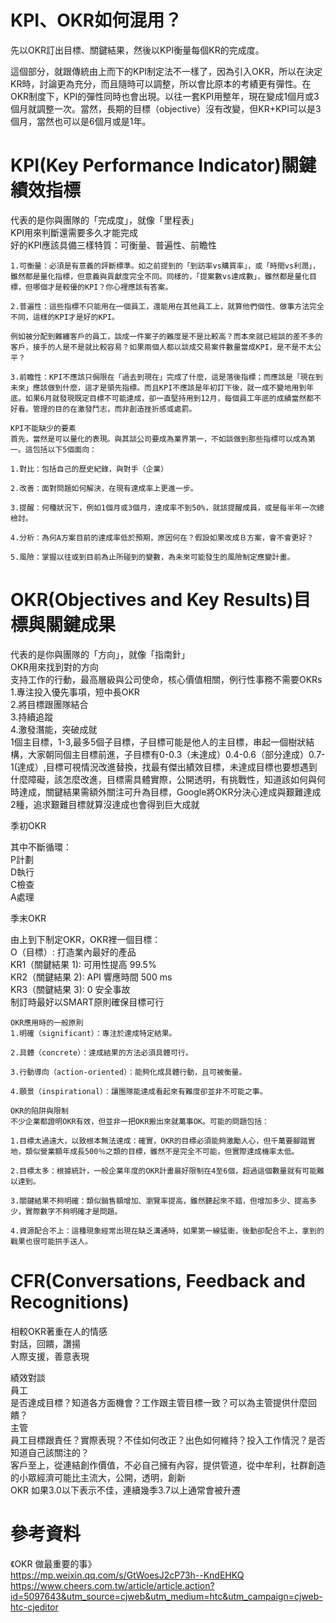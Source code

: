 # KPI、OKR如何混用？
先以OKR訂出目標、關鍵結果，然後以KPI衡量每個KR的完成度。  

這個部分，就跟傳統由上而下的KPI制定法不一樣了，因為引入OKR，所以在決定KR時，討論更為充分，而且隨時可以調整，所以會比原本的考績更有彈性。在OKR制度下，KPI的彈性同時也會出現。以往一套KPI用整年，現在變成1個月或3個月就調整一次。當然，長期的目標（objective）沒有改變，但KR+KPI可以是3個月，當然也可以是6個月或是1年。  

# KPI(Key Performance Indicator)關鍵績效指標
代表的是你與團隊的「完成度」，就像「里程表」  
KPI用來判斷還需要多久才能完成  
好的KPI應該具備三樣特質：可衡量、普遍性、前瞻性  
```
1.可衡量：必須是有意義的評斷標準。如之前提到的「到訪率vs購買率」，或「時間vs利潤」，雖然都是量化指標，但意義與貢獻度完全不同。同樣的，「提案數vs達成數」，雖然都是量化目標，但哪個才是較優的KPI？你心裡應該有答案。

2.普遍性：這些指標不只能用在一個員工，還能用在其他員工上，就算他們個性、做事方法完全不同，這樣的KPI才是好的KPI。

例如被分配到難纏客戶的員工，談成一件案子的難度是不是比較高？而本來就已經談的差不多的客戶，接手的人是不是就比較容易？如果兩個人都以談成交易案件數量當成KPI，是不是不太公平？

3.前瞻性：KPI不應該只侷限在「過去到現在」完成了什麼，這是落後指標；而應該是「現在到未來」應該做到什麼，這才是領先指標。而且KPI不應該是年初訂下後，就一成不變地用到年底。如果6月就發現既定目標不可能達成，卻一直堅持用到12月，每個員工年底的成績當然都不好看。管理的目的在激發鬥志，而非創造挫折感或處罰。

KPI不能缺少的要素
首先，當然是可以量化的表現。與其談公司要成為業界第一，不如談做到那些指標可以成為第一。這包括以下5個面向：

1.對比：包括自己的歷史紀錄，與對手（企業）

2.改善：面對問題如何解決，在現有達成率上更進一步。

3.提醒：何種狀況下，例如1個月或3個月，達成率不到50%，就該提醒成員，或是每半年一次總檢討。

4.分析：為何A方案目前的達成率低於預期，原因何在？假設如果改成Ｂ方案，會不會更好？

5.風險：掌握以往或到目前為止所碰到的變數，為未來可能發生的風險制定應變計畫。
```

# OKR(Objectives and Key Results)目標與關鍵成果   
代表的是你與團隊的「方向」，就像「指南針」  
OKR用來找到對的方向  
支持工作的行動，最高層級與公司使命，核心價值相關，例行性事務不需要OKRs    
1.專注投入優先事項，短中長OKR  
2.將目標跟團隊結合  
3.持續追蹤  
4.激發潛能，突破成就  
1個主目標，1-3,最多5個子目標，子目標可能是他人的主目標，串起一個樹狀結構，大家朝同個主目標前進，子目標有0-0.3（未達成）0.4-0.6（部分達成）0.7-1(達成）,目標可視情況改進替換，找最有傑出績效目標，未達成目標也要想遇到什麼障礙，該怎麼改進，目標需具體實際，公開透明，有挑戰性，知道該如何與何時達成，關鍵結果需額外關注可升為目標，Google將OKR分決心達成與艱難達成2種，追求艱難目標就算沒達成也會得到巨大成就  

季初OKR

其中不斷循環：  
P計劃  
D執行  
C檢查  
A處理  

季末OKR

由上到下制定OKR，OKR裡一個目標：  
O（目標）: 打造業內最好的產品  
KR1（關鍵結果 1): 可用性提高 99.5%   
KR2（關鍵結果 2): API 響應時間 500 ms   
KR3（關鍵結果 3): 0 安全事故  
制訂時最好以SMART原則確保目標可行  
```
OKR應用時的一般原則
1.明確（significant）：專注於達成特定結果。

2.具體（concrete）：達成結果的方法必須具體可行。

3.行動導向（action-oriented）：能夠化成具體行動，且可被衡量。

4.願景（inspirational）：讓團隊能達成看起來有難度卻並非不可能之事。

OKR的陷阱與限制
不少企業都證明OKR有效，但並非一把OKR搬出來就萬事OK。可能的問題包括：

1.目標太過遠大，以致根本無法達成：確實，OKR的目標必須能夠激勵人心，但千萬要腳踏實地，類似營業額年成長500％之類的目標，雖然不是完全不可能，但實際達成機率太低。

2.目標太多：根據統計，一般企業年度的OKR計畫最好限制在4至6個，超過這個數量就有可能難以達到。

3.關鍵結果不夠明確：類似銷售額增加、瀏覽率提高，雖然聽起來不錯，但增加多少、提高多少，實際數字不夠明確才是問題。

4.資源配合不上：這種現象經常出現在缺乏溝通時，如果第一線猛衝，後勤卻配合不上，拿到的戰果也很可能拱手送人。
```

# CFR(Conversations, Feedback and Recognitions)  
相較OKR著重在人的情感  
對話，回饋，讚揚  
人際支援，善意表現  

績效對談  
員工  
是否達成目標？知道各方面機會？工作跟主管目標一致？可以為主管提供什麼回饋？  
主管  
員工目標跟責任？實際表現？不佳如何改正？出色如何維持？投入工作情況？是否知道自己該關注的？  
客戶至上，從連結創作價值，不必自己擁有內容，提供管道，從中牟利，社群創造的小眾經濟可能比主流大，公開，透明，創新  
OKR 如果3.0以下表示不佳，連續幾季3.7以上通常會被升遷  

# 參考資料  
《OKR 做最重要的事》  
https://mp.weixin.qq.com/s/GtWoesJ2cP73h--KndEHKQ  
https://www.cheers.com.tw/article/article.action?id=5097643&utm_source=cjweb&utm_medium=htc&utm_campaign=cjweb-htc-cjeditor  
